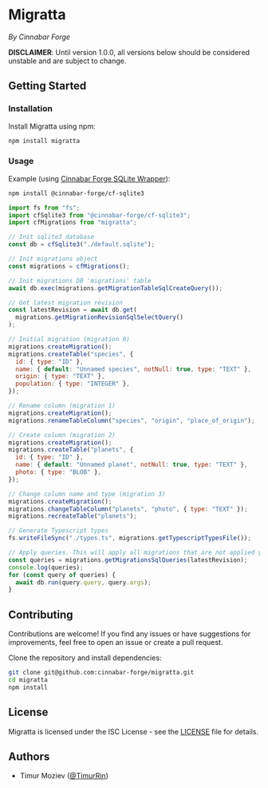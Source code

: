 # Migratta

_By Cinnabar Forge_

**DISCLAIMER**: Until version 1.0.0, all versions below should be considered unstable and are subject to change.

## Getting Started

### Installation

Install Migratta using npm:

```bash
npm install migratta
```

### Usage

Example (using [Cinnabar Forge SQLite Wrapper](https://github.com/cinnabar-forge/cf-sqlite3)):

```bash
npm install @cinnabar-forge/cf-sqlite3
```

```javascript
import fs from "fs";
import cfSqlite3 from "@cinnabar-forge/cf-sqlite3";
import cfMigrations from "migratta";

// Init sqlite3 database
const db = cfSqlite3("./default.sqlite");

// Init migrations object
const migrations = cfMigrations();

// Init migrations DB 'migrations' table
await db.exec(migrations.getMigrationTableSqlCreateQuery());

// Get latest migration revision
const latestRevision = await db.get(
  migrations.getMigrationRevisionSqlSelectQuery()
);

// Initial migration (migration 0)
migrations.createMigration();
migrations.createTable("species", {
  id: { type: "ID" },
  name: { default: "Unnamed species", notNull: true, type: "TEXT" },
  origin: { type: "TEXT" },
  population: { type: "INTEGER" },
});

// Rename column (migration 1)
migrations.createMigration();
migrations.renameTableColumn("species", "origin", "place_of_origin");

// Create column (migration 2)
migrations.createMigration();
migrations.createTable("planets", {
  id: { type: "ID" },
  name: { default: "Unnamed planet", notNull: true, type: "TEXT" },
  photo: { type: "BLOB" },
});

// Change column name and type (migration 3)
migrations.createMigration();
migrations.changeTableColumn("planets", "photo", { type: "TEXT" });
migrations.recreateTable("planets");

// Generate Typescript types
fs.writeFileSync("./types.ts", migrations.getTypescriptTypesFile());

// Apply queries. This will apply all migrations that are not applied yet
const queries = migrations.getMigrationsSqlQueries(latestRevision);
console.log(queries);
for (const query of queries) {
  await db.run(query.query, query.args);
}
```

## Contributing

Contributions are welcome! If you find any issues or have suggestions for improvements, feel free to open an issue or create a pull request.

Clone the repository and install dependencies:

```bash
git clone git@github.com:cinnabar-forge/migratta.git
cd migratta
npm install
```

## License

Migratta is licensed under the ISC License - see the [LICENSE](LICENSE) file for details.

## Authors

- Timur Moziev ([@TimurRin](https://github.com/TimurRin))
